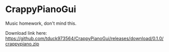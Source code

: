 # CrappyPianoGui

Music homework, don't mind this.

Download link here: https://github.com/tduck973564/CrappyPianoGui/releases/download/0.1.0/crappypiano.zip
